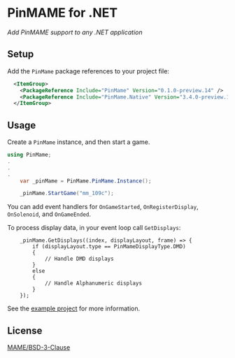 # PinMAME for .NET

*Add PinMAME support to any .NET application*

## Setup

Add the `PinMame` package references to your project file:

```xml
  <ItemGroup>
    <PackageReference Include="PinMame" Version="0.1.0-preview.14" />
    <PackageReference Include="PinMame.Native" Version="3.4.0-preview.182" />
  </ItemGroup>
```

## Usage

Create a `PinMame` instance, and then start a game. 

```c#
using PinMame;
.
.
.
	var _pinMame = PinMame.PinMame.Instance();

	_pinMame.StartGame("mm_109c");
```

You can add event handlers for `OnGameStarted`, `OnRegisterDisplay`, `OnSolenoid`, and `OnGameEnded`.

To process display data, in your event loop call `GetDisplays`: 

```
	_pinMame.GetDisplays((index, displayLayout, frame) => {
		if (displayLayout.type == PinMameDisplayType.DMD)
		{
			// Handle DMD displays
		}
		else
		{
			// Handle Alphanumeric displays
		}
	});
```

See the [example project](https://github.com/VisualPinball/pinmame-dotnet/blob/master/src/PinMame.Example/Example.cs) for more information.


## License

[MAME/BSD-3-Clause](LICENSE.txt)
